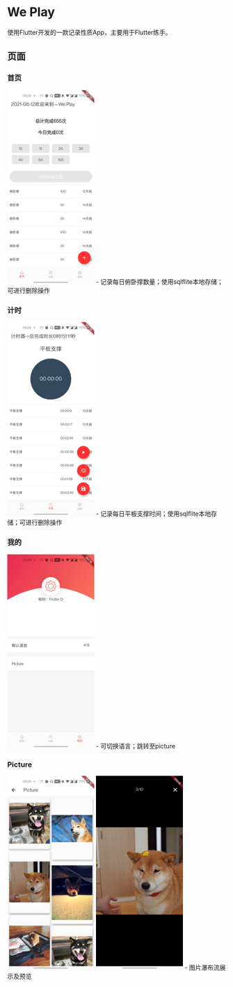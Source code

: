 # We Play

使用Flutter开发的一款记录性质App，主要用于Flutter练手。

## 页面
### 首页
<img src="/assets/首页.jpg" alt="/assets/首页.jpg" width="200" />
- 记录每日俯卧撑数量；使用sqlflite本地存储；可进行删除操作

### 计时
<img src="/assets/计时.jpg" alt="/assets/计时.jpg" width="200" />
- 记录每日平板支撑时间；使用sqlflite本地存储；可进行删除操作

### 我的
<img src="/assets/我的.jpg" alt="/assets/我的.jpg" width="200" />
- 可切换语言；跳转至picture

### Picture
<img src="/assets/picture.jpg" alt="/assets/picture.jpg" width="200" />
<img src="/assets/picture_view.jpg" alt="/assets/picture_view.jpg" width="200" />
- 图片瀑布流展示及预览
